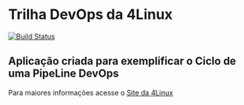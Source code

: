 # Trilha DevOps da 4Linux

<!-- Altere a Flag abaixo com sua URL do Travis -->
[![Build Status](https://travis-ci.org/vsrodrigues/DevOpsLab-HelloWorld.svg?branch=master)](https://travis-ci.org/vsrodrigues/DevOpsLab-HelloWorld)

## Aplicação criada para exemplificar o Ciclo de uma PipeLine DevOps


Para maiores informações acesse o [Site da 4Linux](https://www.4linux.com.br/cursos/devops)
